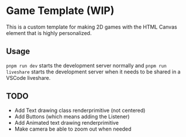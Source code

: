 # Game Template (WIP)

This is a custom template for making 2D games with the HTML Canvas element that is highly personalized.

## Usage

`pnpm run dev` starts the development server normally and
`pnpm run liveshare` starts the development server when it needs to be shared in a VSCode liveshare.

## TODO

- Add Text drawing class renderprimitive (not centered)
- Add Buttons (which means adding the Listener)
- Add Animated text drawing renderprimitive
- Make camera be able to zoom out when needed
